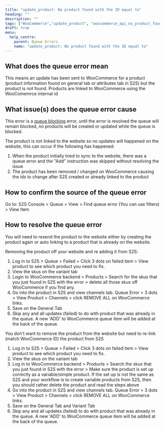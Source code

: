 ```yaml
---
title: "update_product: No product found with the ID equal to"
heading: ""
description: ""
tags: ["WooCommerce","update_product", "woocommerce_api_no_product_found"]
draft: true
menu:
  help_centre:
    parent: Queue Errors
    name: "update_product: No product found with the ID equal to"
---
```


## What does the queue error mean 

This means an update has been sent to WooCommerce for a product (product information found on general tab or attributes tab in S2S) but the product is not found. Products are linked to WooCommerce using the WooComemrce internal id

## What issue(s) does the queue error cause

This error is a [queue blocking](/documentation/key-concepts/queue/) error, until the error is resolved the queue will remain blocked, no products will be created or updated while the queue is blocked.

The product is not linked to the website so no updates will happened on the website, this can occur if the following has happened:

1. When the product initially tried to sync to the website, there was a queue error and the "Add" instruction was skipped without resolving the issue
2. The product has been removed / changed on WooCommerce causing the ids to change after S2S created or already linked to the product

## How to confirm the source of the queue error

Go to: S2S Console > Queue > View > Find queue error (You can use filters) > View Item

## How to resolve the queue error 

You will need to resend the product to the website either by creating the product again or auto linking to a product that is already on the website.

Removing the product off your website and re adding it from S2S:

1. Log in to S2S > Queue > Failed > Click 3 dots on failed item > View product to see which product you need to fix.
2. View the skus on the variant tab
3. Login to WooCommerce backend > Products > Search for the skus that you just found in S2S with the error > delete all those skus off WooCommerce if you find any.
4. Go into the product in S2S and view channels tab. Queue Error > 3 dots > View Product > Channels > click REMOVE ALL on WooCommerce links.
5. Save on the General Tab 
6. Skip any and all updates (failed) to do with product that was already in the queue. A new 'ADD' to WooCommerce queue item will be added at the back of the queue.

You don't want to remove the product from the website but need to re-link (match WooCommerce ID) the product from S2S

1. Log in to S2S > Queue > Failed > Click 3 dots on failed item > View product to see which product you need to fix.
2. View the skus on the variant tab
3. Log in to WooCommerce backend > Products > Search the skus that you just found in S2S with the error > Make sure the product is set up correctly as a variable/simple product. If the set up is not the same as S2S and your workflow is to create variable products from S2S, then you should rather delete the product and read the steps  above
4. Go into the product in S2S and view channels tab. Queue Error > 3 dots > View Product > Channels > click REMOVE ALL on WooCommerce links.
5. Save on the General Tab and Variant Tab
6. Skip any and all updates (failed) to do with product that was already in the queue. A new 'ADD' to WooCommerce queue item will be added at the back of the queue.